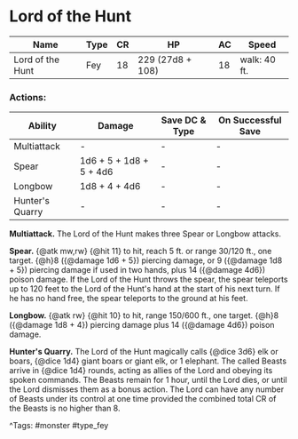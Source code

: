 # Lord of the Hunt

| Name | Type | CR | HP | AC | Speed |
|------|------|----|----|----|-------|
| Lord of the Hunt | Fey | 18 | 229 (27d8 + 108) | 18 | walk: 40 ft. |

### Actions:

| Ability | Damage | Save DC & Type | On Successful Save |
|---------|--------|----------------|--------------------|
| Multiattack | - | - | - |
| Spear | 1d6 + 5 + 1d8 + 5 + 4d6 | - | - |
| Longbow | 1d8 + 4 + 4d6 | - | - |
| Hunter's Quarry | - | - | - |


**Multiattack.** The Lord of the Hunt makes three Spear or Longbow attacks.

**Spear.** {@atk mw,rw} {@hit 11} to hit, reach 5 ft. or range 30/120 ft., one target. {@h}8 ({@damage 1d6 + 5}) piercing damage, or 9 ({@damage 1d8 + 5}) piercing damage if used in two hands, plus 14 ({@damage 4d6}) poison damage. If the Lord of the Hunt throws the spear, the spear teleports up to 120 feet to the Lord of the Hunt's hand at the start of his next turn. If he has no hand free, the spear teleports to the ground at his feet.

**Longbow.** {@atk rw} {@hit 10} to hit, range 150/600 ft., one target. {@h}8 ({@damage 1d8 + 4}) piercing damage plus 14 ({@damage 4d6}) poison damage.

**Hunter's Quarry.** The Lord of the Hunt magically calls {@dice 3d6} elk or boars, {@dice 1d4} giant boars or giant elk, or 1 elephant. The called Beasts arrive in {@dice 1d4} rounds, acting as allies of the Lord and obeying its spoken commands. The Beasts remain for 1 hour, until the Lord dies, or until the Lord dismisses them as a bonus action. The Lord can have any number of Beasts under its control at one time provided the combined total CR of the Beasts is no higher than 8.

^Tags: #monster #type_fey